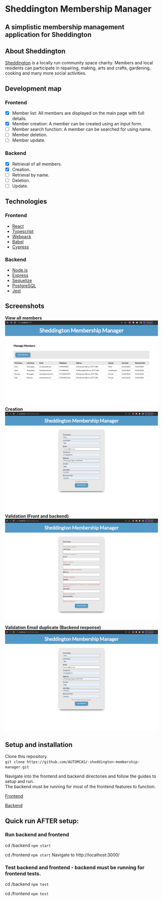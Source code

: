# Sheddington Membership Manager

## A simplistic membership management application for Sheddington

## About Sheddington

[Sheddington](https://sheddington.org/) is a locally run community space charity. Members and local residents can participate in repairing, making, arts and crafts, gardening, cooking and many more social activities.

## Development map

### Frontend

- [x] Member list: All members are displayed on the main page with full details.
- [x] Member creation: A member can be created using an input form.
- [ ] Member search function: A member can be searched for using name.
- [ ] Member deletion.
- [ ] Member update.

### Backend

- [x] Retrieval of all members.
- [x] Creation.
- [ ] Retrieval by name.
- [ ] Deletion.
- [ ] Update.

## Technologies

### Frontend

- [React](https://github.com/facebook/create-react-app)
- [Typescript](https://github.com/Microsoft/TypeScript)
- [Webpack](https://github.com/webpack/webpack)
- [Babel](https://github.com/babel/babel)
- [Cypress](https://github.com/cypress-io/cypress)

### Backend

- [Node.js](https://github.com/nodejs/node)
- [Express](https://github.com/expressjs/express)
- [Sequelize](https://github.com/sequelize/sequelize)
- [PostgreSQL](https://github.com/postgres/postgres)
- [Jest](https://github.com/facebook/jest)

## Screenshots

**View all members**
![Member list](https://github.com/AUTOMCAS/-sheddington-membership-manager/blob/main/misc/screenshots/view-members.png)
**Creation**
![Member creation](https://github.com/AUTOMCAS/-sheddington-membership-manager/blob/main/misc/screenshots/member-creation.png)
**Validation (Front and backend)**
![Member validation](https://github.com/AUTOMCAS/-sheddington-membership-manager/blob/main/misc/screenshots/member-validation.png)

**Validation Email duplicate (Backend response)**
![Member validation Email](https://github.com/AUTOMCAS/-sheddington-membership-manager/blob/main/misc/screenshots/member-validation-email-duplicate.png)

## Setup and installation

Clone this repository.\
`git clone https://github.com/AUTOMCAS/-sheddington-membership-manager.git`

Navigate into the frontend and backend directories and follow the guides to setup and run.\
The backend must be running for most of the frontend features to function.

[Frontend](https://github.com/AUTOMCAS/-sheddington-membership-manager/tree/main/frontend#readme)

[Backend](https://github.com/AUTOMCAS/-sheddington-membership-manager/tree/main/backend#readme)

## Quick run AFTER setup:

### Run backend and frontend

cd /backend
`npm start`

cd /frontend
`npm start`
Navigate to http://localhost:3000/

### Test backend and frontend - backend must be running for frontend tests.

cd /backend
`npm test`

cd /frontend
`npm test`
